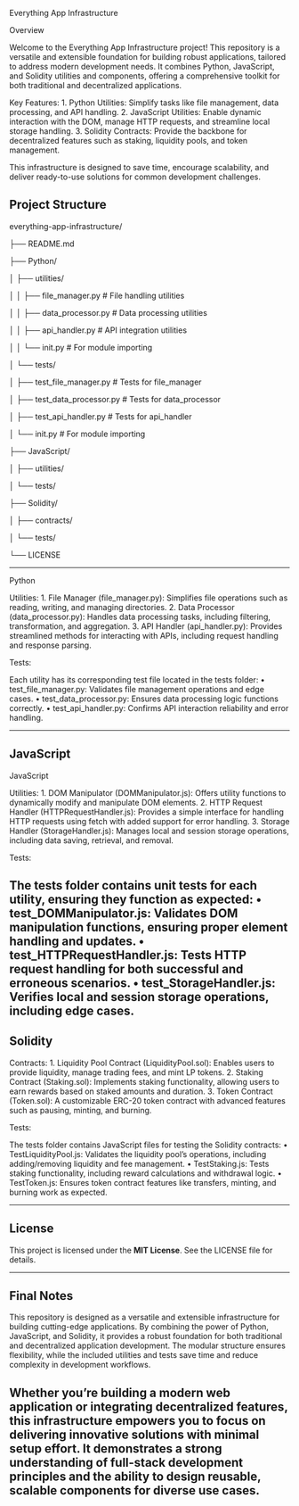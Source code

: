 Everything App Infrastructure

Overview

Welcome to the Everything App Infrastructure project! This repository is a versatile and extensible foundation for building robust applications, tailored to address modern development needs. It combines Python, JavaScript, and Solidity utilities and components, offering a comprehensive toolkit for both traditional and decentralized applications.

Key Features:
	1.	Python Utilities: Simplify tasks like file management, data processing, and API handling.
	2.	JavaScript Utilities: Enable dynamic interaction with the DOM, manage HTTP requests, and streamline local storage handling.
	3.	Solidity Contracts: Provide the backbone for decentralized features such as staking, liquidity pools, and token management.

This infrastructure is designed to save time, encourage scalability, and deliver ready-to-use solutions for common development challenges.

## Project Structure
everything-app-infrastructure/

├── README.md

├── Python/

│   ├── utilities/

│   │   ├── file_manager.py  # File handling utilities

│   │   ├── data_processor.py  # Data processing utilities

│   │   ├── api_handler.py  # API integration utilities

│   │   └── init.py  # For module importing

│   └── tests/

│       ├── test_file_manager.py  # Tests for file_manager

│       ├── test_data_processor.py  # Tests for data_processor

│       ├── test_api_handler.py  # Tests for api_handler

│       └── init.py  # For module importing

├── JavaScript/

│   ├── utilities/

│   └── tests/

├── Solidity/

│   ├── contracts/

│   └── tests/

└── LICENSE

---

Python

Utilities:
	1.	File Manager (file_manager.py): Simplifies file operations such as reading, writing, and managing directories.
	2.	Data Processor (data_processor.py): Handles data processing tasks, including filtering, transformation, and aggregation.
	3.	API Handler (api_handler.py): Provides streamlined methods for interacting with APIs, including request handling and response parsing.

Tests:

Each utility has its corresponding test file located in the tests folder:
	•	test_file_manager.py: Validates file management operations and edge cases.
	•	test_data_processor.py: Ensures data processing logic functions correctly.
	•	test_api_handler.py: Confirms API interaction reliability and error handling.
 
---

## JavaScript

JavaScript

Utilities:
	1.	DOM Manipulator (DOMManipulator.js): Offers utility functions to dynamically modify and manipulate DOM elements.
	2.	HTTP Request Handler (HTTPRequestHandler.js): Provides a simple interface for handling HTTP requests using fetch with added support for error handling.
	3.	Storage Handler (StorageHandler.js): Manages local and session storage operations, including data saving, retrieval, and removal.

Tests:

The tests folder contains unit tests for each utility, ensuring they function as expected:
	•	test_DOMManipulator.js: Validates DOM manipulation functions, ensuring proper element handling and updates.
	•	test_HTTPRequestHandler.js: Tests HTTP request handling for both successful and erroneous scenarios.
	•	test_StorageHandler.js: Verifies local and session storage operations, including edge cases.
---

## Solidity

Contracts:
	1.	Liquidity Pool Contract (LiquidityPool.sol): Enables users to provide liquidity, manage trading fees, and mint LP tokens.
	2.	Staking Contract (Staking.sol): Implements staking functionality, allowing users to earn rewards based on staked amounts and duration.
	3.	Token Contract (Token.sol): A customizable ERC-20 token contract with advanced features such as pausing, minting, and burning.

Tests:

The tests folder contains JavaScript files for testing the Solidity contracts:
	•	TestLiquidityPool.js: Validates the liquidity pool’s operations, including adding/removing liquidity and fee management.
	•	TestStaking.js: Tests staking functionality, including reward calculations and withdrawal logic.
	•	TestToken.js: Ensures token contract features like transfers, minting, and burning work as expected.

---

## License

This project is licensed under the **MIT License**. See the LICENSE file for details.

---

## Final Notes

This repository is designed as a versatile and extensible infrastructure for building cutting-edge applications. By combining the power of Python, JavaScript, and Solidity, it provides a robust foundation for both traditional and decentralized application development. The modular structure ensures flexibility, while the included utilities and tests save time and reduce complexity in development workflows.

Whether you’re building a modern web application or integrating decentralized features, this infrastructure empowers you to focus on delivering innovative solutions with minimal setup effort. It demonstrates a strong understanding of full-stack development principles and the ability to design reusable, scalable components for diverse use cases.
---

